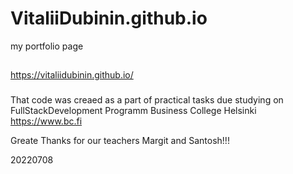 # VitaliiDubinin.github.io

my portfolio page

##

https://vitaliidubinin.github.io/

###

That code was creaed as a part of practical tasks due studying on FullStackDevelopment Programm Business College Helsinki https://www.bc.fi

Greate Thanks for our teachers Margit and Santosh!!!

20220708
